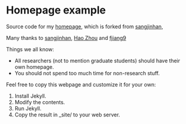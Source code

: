 Homepage example
=========================

Source code for my [homepage](http://hanghoo.github.io/), which is forked from [sangjinhan](https://github.com/sangjinhan/homepage), 

Many thanks to [sangjinhan](https://github.com/sangjinhan/homepage), [Hao Zhou](https://github.com/zhouh/zhouh.github.io) and [fjiang9](https://github.com/fjiang9/fjiang9.github.io)

Things we all know:
<ul>
    <li>
        All researchers (not to mention graduate students) should have their own homepage.
    </li>
    <li>
        You should not spend too much time for non-research stuff.
    </li>
</ul>

Feel free to copy this webpage and customize it for your own:
<ol>
    <li>Install Jekyll.</li>
    <li>Modify the contents.</li>
    <li>Run Jekyll.</li>
    <li>Copy the result in _site/ to your web server.</li>
</ol>   
